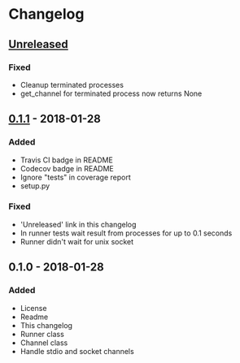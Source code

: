 # Changelog

## [Unreleased]
### Fixed
- Cleanup terminated processes
- get_channel for terminated process now returns None

## [0.1.1] - 2018-01-28
### Added
- Travis CI badge in README
- Codecov badge in README
- Ignore "tests" in coverage report
- setup.py

### Fixed
- 'Unreleased' link in this changelog
- In runner tests wait result from processes for up to 0.1 seconds
- Runner didn't wait for unix socket

## 0.1.0 - 2018-01-28
### Added
- License
- Readme
- This changelog
- Runner class
- Channel class
- Handle stdio and socket channels

[Unreleased]: https://github.com/aragaer/runner/compare/v0.1.1...HEAD
[0.1.1]: https://github.com/aragaer/runner/compare/v0.1.0...v0.1.1
